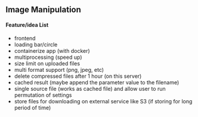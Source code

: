 ## Image Manipulation 

#### Feature/idea List

- frontend
- loading bar/circle
- containerize app (with docker)
- multiprocessing (speed up)
- size limit on uploaded files
- multi format support (png, jpeg, etc)
- delete compressed files after 1 hour (on this server)
- cached result (maybe append the parameter value to the filename)
- single source file (works as cached file) and allow user to run permutation of settings
- store files for downloading on external service like S3 (if storing for long period of time)
